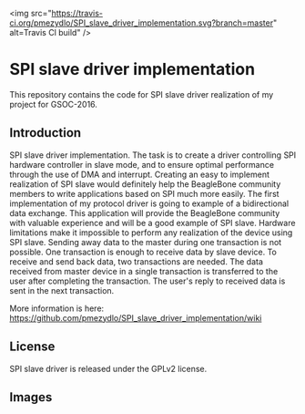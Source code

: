 <img src="https://travis-ci.org/pmezydlo/SPI_slave_driver_implementation.svg?branch=master" alt=Travis Cl build" />

<h1>SPI slave driver implementation</h1>
This repository contains the code for SPI slave driver realization of my project for GSOC-2016.

<h2>Introduction</h2>
SPI slave driver implementation. The task is to create a driver controlling
SPI hardware controller in slave mode, and to ensure optimal performance through
the use of DMA and interrupt. Creating an easy to implement realization of SPI slave
would definitely help the BeagleBone community members to write applications 
based on SPI much more easily. The first implementation of my protocol driver is going
to example of a bidirectional data exchange. This application will provide 
the BeagleBone community with valuable experience and will be a good example of SPI slave.  
Hardware limitations make it impossible to perform any realization of the device using SPI slave. 
Sending away data to the master during one transaction is not possible. One transaction is enough
to receive data by slave device. To receive and send back data, two transactions are needed. 
The data received from master device in a single transaction is transferred to the user after
completing the transaction. The user's reply to received data is sent in the next transaction.

More information is here:
<a href="https://github.com/pmezydlo/SPI_slave_driver_implementation/wiki"> https://github.com/pmezydlo/SPI_slave_driver_implementation/wiki</a></li>

<h2>License</h2>
SPI slave driver is released under the GPLv2 license.

<h2>Images</h2>
<img src="https://raw.githubusercontent.com/pmezydlo/SPI_slave_driver_implementation/master/documentation/top_img.png" alt=""/>	


